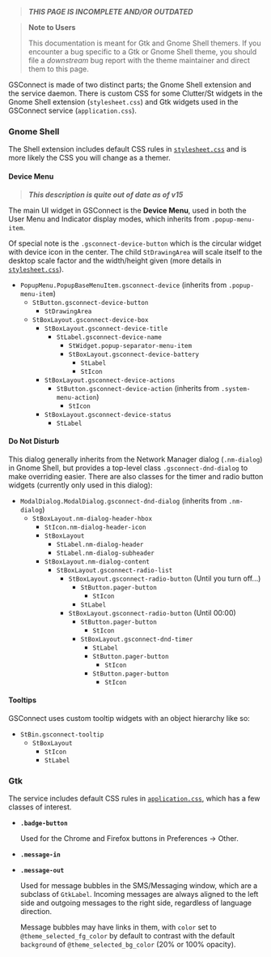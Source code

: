 > ***THIS PAGE IS INCOMPLETE AND/OR OUTDATED***

> **Note to Users**
> 
> This documentation is meant for Gtk and Gnome Shell themers. If you encounter a bug specific to a Gtk or Gnome Shell theme, you should file a *downstream* bug report with the theme maintainer and direct them to this page.

GSConnect is made of two distinct parts; the Gnome Shell extension and the service daemon. There is custom CSS for some Clutter/St widgets in the Gnome Shell extension (`stylesheet.css`) and Gtk widgets used in the GSConnect service (`application.css`).

### Gnome Shell

The Shell extension includes default CSS rules in [`stylesheet.css`][stylesheet-css] and is more likely the CSS you will change as a themer.

#### Device Menu

> ***This description is quite out of date as of v15***

 The main UI widget in GSConnect is the **Device Menu**, used in both the User Menu and Indicator display modes, which inherits from `.popup-menu-item`.

Of special note is the `.gsconnect-device-button` which is the circular widget with device icon in the center. The child `StDrawingArea` will scale itself to the desktop scale factor and the width/height given (more details in [`stylesheet.css`][stylesheet-css]).

* `PopupMenu.PopupBaseMenuItem.gsconnect-device` (inherits from `.popup-menu-item`)
  * `StButton.gsconnect-device-button`
    * `StDrawingArea`
  * `StBoxLayout.gsconnect-device-box`
    * `StBoxLayout.gsconnect-device-title`
      * `StLabel.gsconnect-device-name`
        * `StWidget.popup-separator-menu-item`
        * `StBoxLayout.gsconnect-device-battery`
          * `StLabel`
          * `StIcon`
    * `StBoxLayout.gsconnect-device-actions`
      * `StButton.gsconnect-device-action` (inherits from `.system-menu-action`)
        * `StIcon`
    * `StBoxLayout.gsconnect-device-status`
      * `StLabel`

#### Do Not Disturb

This dialog generally inherits from the Network Manager dialog (`.nm-dialog`) in Gnome Shell, but provides a top-level class `.gsconnect-dnd-dialog` to make overriding easier. There are also classes for the timer and radio button widgets (currently only used in this dialog):

* `ModalDialog.ModalDialog.gsconnect-dnd-dialog` (inherits from `.nm-dialog`)
  * `StBoxLayout.nm-dialog-header-hbox`
    * `StIcon.nm-dialog-header-icon`
    * `StBoxLayout`
      * `StLabel.nm-dialog-header`
      * `StLabel.nm-dialog-subheader`
    * `StBoxLayout.nm-dialog-content`
      * `StBoxLayout.gsconnect-radio-list`
        * `StBoxLayout.gsconnect-radio-button` (Until you turn off...)
          * `StButton.pager-button`
            * `StIcon`
          * `StLabel`
        * `StBoxLayout.gsconnect-radio-button` (Until 00:00)
          * `StButton.pager-button`
            * `StIcon`
          * `StBoxLayout.gsconnect-dnd-timer`
            * `StLabel`
            * `StButton.pager-button`
              * `StIcon`
            * `StButton.pager-button`
              * `StIcon`

#### Tooltips

GSConnect uses custom tooltip widgets with an object hierarchy like so:

* `StBin.gsconnect-tooltip`
  * `StBoxLayout`
    * `StIcon`
    * `StLabel`

### Gtk

The service includes default CSS rules in [`application.css`][application-css], which has a few classes of interest.

* **`.badge-button`**

  Used for the Chrome and Firefox buttons in Preferences -> Other.

* **`.message-in`**
* **`.message-out`**

  Used for message bubbles in the SMS/Messaging window, which are a subclass of `GtkLabel`. Incoming messages are always aligned to the left side and outgoing messages to the right side, regardless of language direction.

  Message bubbles may have links in them, with `color` set to `@theme_selected_fg_color` by default to contrast with the default `background` of `@theme_selected_bg_color` (20% or 100% opacity).


[application-css]: https://github.com/andyholmes/gnome-shell-extension-gsconnect/blob/master/data/application.css
[stylesheet-css]: https://github.com/andyholmes/gnome-shell-extension-gsconnect/blob/master/src/stylesheet.css